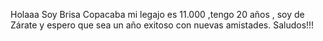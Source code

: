 Holaaa Soy Brisa Copacaba mi legajo es 11.000 ,tengo 20 años , soy de Zárate y espero que sea un año exitoso con nuevas amistades.
Saludos!!!
